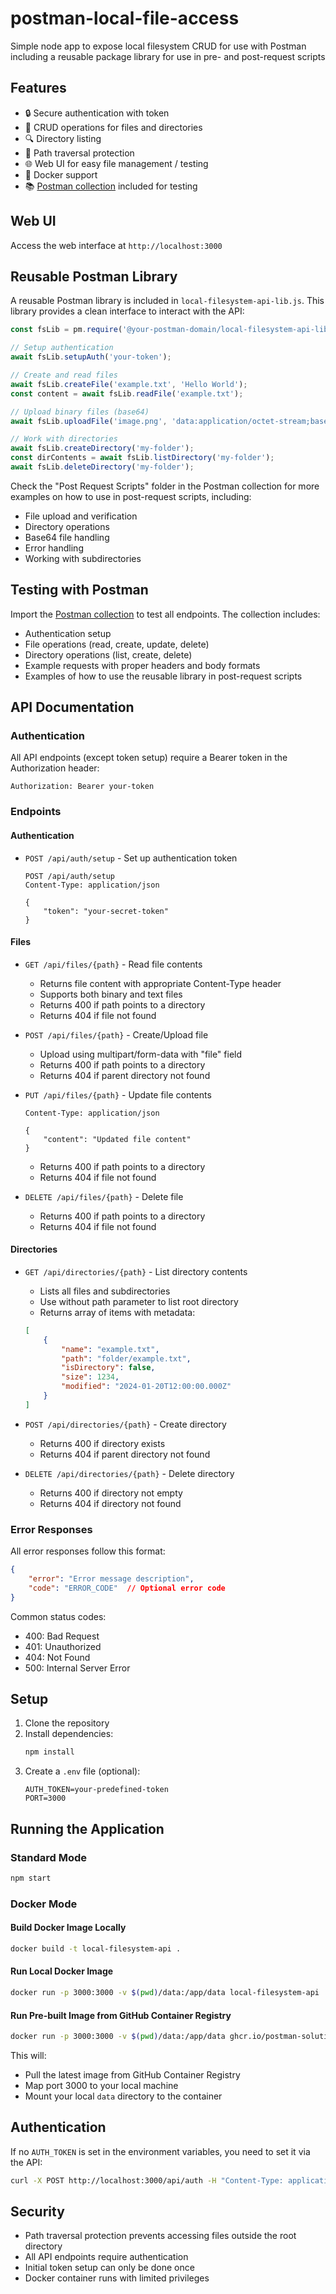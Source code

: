 # postman-local-file-access
Simple node app to expose local filesystem CRUD for use with Postman including a reusable package library for use in pre- and post-request scripts

## Features

- 🔒 Secure authentication with token
- 📁 CRUD operations for files and directories
- 🔍 Directory listing
- 🚫 Path traversal protection
- 🌐 Web UI for easy file management / testing
- 🐳 Docker support
- 📚 [Postman collection](Postman%20Collections/postman-local-file-access.json) included for testing

## Web UI

Access the web interface at `http://localhost:3000`

## Reusable Postman Library

A reusable Postman library is included in `local-filesystem-api-lib.js`. This library provides a clean interface to interact with the API:

```javascript
const fsLib = pm.require('@your-postman-domain/local-filesystem-api-lib');

// Setup authentication
await fsLib.setupAuth('your-token');

// Create and read files
await fsLib.createFile('example.txt', 'Hello World');
const content = await fsLib.readFile('example.txt');

// Upload binary files (base64)
await fsLib.uploadFile('image.png', 'data:application/octet-stream;base64,...');

// Work with directories
await fsLib.createDirectory('my-folder');
const dirContents = await fsLib.listDirectory('my-folder');
await fsLib.deleteDirectory('my-folder');
```

Check the "Post Request Scripts" folder in the Postman collection for more examples on how to use in post-request scripts, including:
- File upload and verification
- Directory operations
- Base64 file handling
- Error handling
- Working with subdirectories

## Testing with Postman

Import the [Postman collection](Postman%20Collections/postman-local-file-access.json) to test all endpoints. The collection includes:
- Authentication setup
- File operations (read, create, update, delete)
- Directory operations (list, create, delete)
- Example requests with proper headers and body formats
- Examples of how to use the reusable library in post-request scripts


## API Documentation

### Authentication

All API endpoints (except token setup) require a Bearer token in the Authorization header:
```
Authorization: Bearer your-token
```

### Endpoints

#### Authentication
- `POST /api/auth/setup` - Set up authentication token
  ```http
  POST /api/auth/setup
  Content-Type: application/json

  {
      "token": "your-secret-token"
  }
  ```

#### Files
- `GET /api/files/{path}` - Read file contents
  - Returns file content with appropriate Content-Type header
  - Supports both binary and text files
  - Returns 400 if path points to a directory
  - Returns 404 if file not found

- `POST /api/files/{path}` - Create/Upload file
  - Upload using multipart/form-data with "file" field
  - Returns 400 if path points to a directory
  - Returns 404 if parent directory not found

- `PUT /api/files/{path}` - Update file contents
  ```http
  Content-Type: application/json

  {
      "content": "Updated file content"
  }
  ```
  - Returns 400 if path points to a directory
  - Returns 404 if file not found

- `DELETE /api/files/{path}` - Delete file
  - Returns 400 if path points to a directory
  - Returns 404 if file not found

#### Directories
- `GET /api/directories/{path}` - List directory contents
  - Lists all files and subdirectories
  - Use without path parameter to list root directory
  - Returns array of items with metadata:
  ```json
  [
      {
          "name": "example.txt",
          "path": "folder/example.txt",
          "isDirectory": false,
          "size": 1234,
          "modified": "2024-01-20T12:00:00.000Z"
      }
  ]
  ```

- `POST /api/directories/{path}` - Create directory
  - Returns 400 if directory exists
  - Returns 404 if parent directory not found

- `DELETE /api/directories/{path}` - Delete directory
  - Returns 400 if directory not empty
  - Returns 404 if directory not found

### Error Responses

All error responses follow this format:
```json
{
    "error": "Error message description",
    "code": "ERROR_CODE"  // Optional error code
}
```

Common status codes:
- 400: Bad Request
- 401: Unauthorized
- 404: Not Found
- 500: Internal Server Error

## Setup

1. Clone the repository
2. Install dependencies:
   ```bash
   npm install
   ```
3. Create a `.env` file (optional):
   ```
   AUTH_TOKEN=your-predefined-token
   PORT=3000
   ```

## Running the Application

### Standard Mode

```bash
npm start
```

### Docker Mode

#### Build Docker Image Locally

```bash
docker build -t local-filesystem-api .
```

#### Run Local Docker Image

```bash
docker run -p 3000:3000 -v $(pwd)/data:/app/data local-filesystem-api
```

#### Run Pre-built Image from GitHub Container Registry

```bash
docker run -p 3000:3000 -v $(pwd)/data:/app/data ghcr.io/postman-solutions-eng/postman-local-filesystem-api:latest
```

This will:
- Pull the latest image from GitHub Container Registry
- Map port 3000 to your local machine
- Mount your local `data` directory to the container

## Authentication

If no `AUTH_TOKEN` is set in the environment variables, you need to set it via the API:

```bash
curl -X POST http://localhost:3000/api/auth -H "Content-Type: application/json" -d '{"token": "your-token"}'
```

## Security

- Path traversal protection prevents accessing files outside the root directory
- All API endpoints require authentication
- Initial token setup can only be done once
- Docker container runs with limited privileges